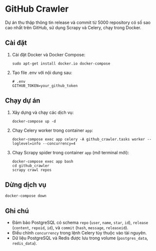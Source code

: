 # GitHub Crawler

Dự án thu thập thông tin release và commit từ 5000 repository có số sao cao nhất trên GitHub, sử dụng Scrapy và Celery, chạy trong Docker.

## Cài đặt

1. Cài đặt Docker và Docker Compose:
   ```
   sudo apt-get install docker.io docker-compose
   ```

2. Tạo file .env với nội dung sau:
      ```
   # .env
   GITHUB_TOKEN=your_github_token
      ```

## Chạy dự án

1. Xây dựng và chạy các dịch vụ:
   ```
   docker-compose up -d
   ```

2. Chạy Celery worker trong container `app`:
   ```
   docker-compose exec app celery -A github_crawler.tasks worker --loglevel=info --concurrency=4
   ```

3. Chạy Scrapy spider trong container `app` (mở terminal mới):
   ```
   docker-compose exec app bash
   cd github_crawler
   scrapy crawl repos
   ```

## Dừng dịch vụ
```
docker-compose down
```

## Ghi chú
- Đảm bảo PostgreSQL có schema `repo` (`user`, `name`, `star`, `id`), `release` (`content`, `repoid`, `id`), và `commit` (`hash`, `message`, `releaseid`).
- Điều chỉnh `concurrency` trong lệnh Celery tùy thuộc vào tài nguyên.
- Dữ liệu PostgreSQL và Redis được lưu trong volume (`postgres_data`, `redis_data`).